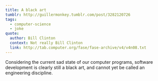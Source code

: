 ```yaml
---
title: A black art
tumblr: http://guillermonkey.tumblr.com/post/3282120726
tags:
  - computer-science
  - joke
quote:
  author: Bill Clinton
  context: Not really Bill Clinton
  link: http://tab.computer.org/fase/fase-archive/v4/v4n08.txt
---
```


Considering the current sad state of our computer programs, software development is clearly still a black art, and cannot yet be called an engineering discipline.
